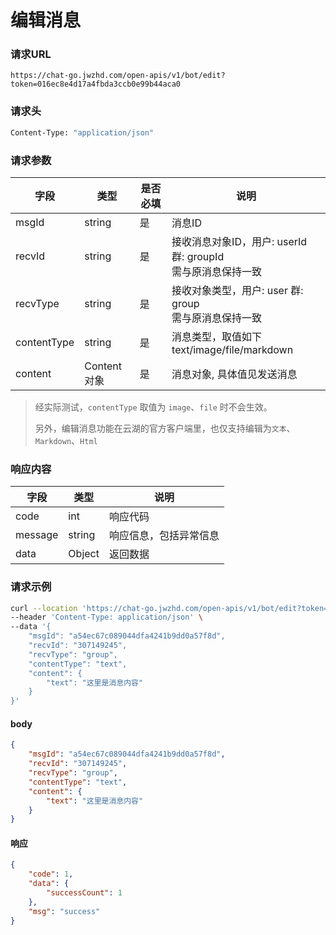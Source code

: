 # 编辑消息

### 请求URL

`https://chat-go.jwzhd.com/open-apis/v1/bot/edit?token=016ec8e4d17a4fbda3ccb0e99b44aca0`

### 请求头

```bash
Content-Type: "application/json"
```

### 请求参数

| 字段        | 类型        | 是否必填 | 说明                                                            |
| ----------- | ----------- | -------- | --------------------------------------------------------------- |
| msgId       | string      | 是       | 消息ID                                                          |
| recvId      | string      | 是       | 接收消息对象ID，用户: userId 群: groupId<br/>需与原消息保持一致 |
| recvType    | string      | 是       | 接收对象类型，用户: user 群: group<br/>需与原消息保持一致       |
| contentType | string      | 是       | 消息类型，取值如下<br/>text/image/file/markdown                 |
| content     | Content对象 | 是       | 消息对象, 具体值见发送消息                                      |

> 经实际测试，`contentType` 取值为 `image`、`file` 时不会生效。
> 
> 另外，编辑消息功能在云湖的官方客户端里，也仅支持编辑为`文本`、`Markdown`、`Html`

### 响应内容

| 字段    | 类型   | 说明                   |
| ------- | ------ | ---------------------- |
| code    | int    | 响应代码               |
| message | string | 响应信息，包括异常信息 |
| data    | Object | 返回数据               |


### 请求示例

```bash
curl --location 'https://chat-go.jwzhd.com/open-apis/v1/bot/edit?token=016ec8e4d17a4fbda3ccb0e99b44aca0' \
--header 'Content-Type: application/json' \
--data '{
    "msgId": "a54ec67c089044dfa4241b9dd0a57f8d",
    "recvId": "307149245",
    "recvType": "group",
    "contentType": "text",
    "content": {
        "text": "这里是消息内容"
    }
}'
```

#### body
```json
{
    "msgId": "a54ec67c089044dfa4241b9dd0a57f8d",
    "recvId": "307149245",
    "recvType": "group",
    "contentType": "text",
    "content": {
        "text": "这里是消息内容"
    }
}
```

#### 响应
```json
{
    "code": 1,
    "data": {
        "successCount": 1
    },
    "msg": "success"
}
```